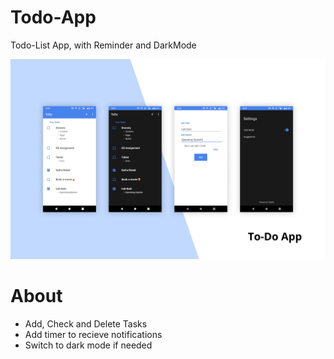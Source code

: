 <h1>Todo-App</h1>
<p>Todo-List App, with Reminder and DarkMode <p/>
<img src="https://github.com/mmchinmay555/Todo-App/blob/master/app/src/main/Frame%201to-Do.png"/>
<h1>About</h1>
<ul>
  <li>Add, Check and Delete Tasks</li>
  <li>Add timer to recieve notifications</li>
  <li>Switch to dark mode if needed</li>
</ul>
